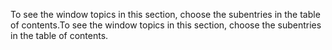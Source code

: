 <span data-ttu-id="5303f-101">To see the window topics in this section, choose the subentries in the table of contents.</span><span class="sxs-lookup"><span data-stu-id="5303f-101">To see the window topics in this section, choose the subentries in the table of contents.</span></span>
